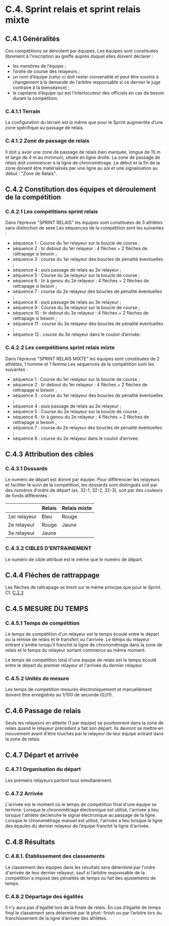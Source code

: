 # C.4. Sprint relais et sprint relais mixte

## C.4.1 Généralités

Ces compétitions se déroulent par équipes.
Les équipes sont constituées librement à l’inscription au greffe auprès duquel elles doivent déclarer :

- les membres de l’équipe ;
- l’ordre de course des relayeurs ;
- un nom d’équipe (celui-ci doit rester convenable et peut être soumis à changement à la demande de
  l’arbitre responsable si ce dernier le juge contraire à la bienséance) ;
- le capitaine d’équipe qui est l’interlocuteur des officiels en cas de besoin durant la compétition.

### C.4.1.1 Terrain

La configuration du terrain est la même que pour le Sprint augmentée d’une zone spécifique au passage de relais.

### C.4.1.2 Zone de passage de relais

Il doit y avoir une zone de passage de relais bien marquée, longue de 15 m et large de 4 m au minimum, située en ligne droite.
La zone de passage de relais doit commencer à la ligne de chronométrage. Le début et la fin de la zone doivent être matérialisés par une ligne au sol et une signalisation au début : "Zone de Relais".

## C.4.2 Constitution des équipes et déroulement de la compétition

### C.4.2.1 Les compétitions sprint relais

Dans l’épreuve "SPRINT RELAIS" les équipes sont constituées de 3 athlètes sans distinction de sexe
Les séquences de la compétition sont les suivantes :

- séquence 1 : Course du 1er relayeur sur la boucle de course ;
- séquence 2 : tir debout du 1er relayeur : 4 flèches + 2 flèches de rattrapage si besoin ;
- séquence 3 : course du 1er relayeur des boucles de pénalité éventuelles ;
- séquence 4 : puis passage de relais au 2e relayeur ;
- séquence 5 : Course du 2e relayeur sur la boucle de course ;
- séquence 6 : tir à genou du 2e relayeur : 4 flèches + 2 flèches de rattrapage si besoin ;
- séquence 7 : course du 2e relayeur des boucles de pénalité éventuelles ;
- séquence 8 : puis passage de relais au 3e relayeur ;
- séquence 9 : Course du 3e relayeur sur la boucle de course ;
- séquence 10 : tir debout du 3e relayeur : 4 flèches + 2 flèches de rattrapage si besoin ;
- séquence 11 : course du 3e relayeur des boucles de pénalité éventuelles ;
- séquence 12 : course du 3e relayeur dans le couloir d’arrivée.

### C.4.2.2 Les compétitions sprint relais mixte

Dans l’épreuve "SPRINT RELAIS MIXTE" les équipes sont constituées de 2 athlètes, 1 homme et 1 femme
Les séquences de la compétition sont les suivantes :

- séquence 1 : Course du 1er relayeur sur la boucle de course ;
- séquence 2 : tir debout du 1er relayeur : 4 flèches + 2 flèches de rattrapage si besoin ;
- séquence 3 : course du 1er relayeur des boucles de pénalité éventuelles ;
- séquence 4 : puis passage de relais au 2e relayeur ;
- séquence 5 : Course du 2e relayeur sur la boucle de course ;
- séquence 6 : tir à genou du 2e relayeur : 4 flèches + 2 flèches de rattrapage si besoin ;
- séquence 7 : course du 2e relayeur des boucles de pénalité éventuelles ;
- séquence 8 : course du 2e relayeur dans le couloir d’arrivée.

## C.4.3 Attribution des cibles

### C.4.3.1 Dossards

Le numéro de départ est donné par équipe.
Pour différencier les relayeurs et faciliter le suivi de la compétition, les dossards sont distingués soit par des numéros d'ordre de départ (ex. 32-1, 32-2, 32-3), soit par des couleurs de fonds différentes :

|              | Relais | Relais mixte |
| ------------ | ------ | ------------ |
| 1er relayeur | Bleu   | Rouge        |
| 2e relayeur  | Rouge  | Jaune        |
| 3e relayeur  | Jaune  |              |



### C.4.3.2 CIBLES D’ENTRAINEMENT

Le numéro de cible attribué est le même que le numéro de départ.

## C.4.4 Flèches de rattrappage

Les flèches de rattrapage se tirent sur le même principe que pour le Sprint. Cf. [C.2.3](/reglements/II/7/C/2/#c23-flèches-de-rattrappage)

## C.4.5 MESURE DU TEMPS

### C.4.5.1 Temps de compétition

Le temps de compétition d'un relayeur est le temps écoulé entre le départ ou la remise de relais et le transfert ou l'arrivée. Le temps du relayeur entrant s'arrête lorsqu'il franchit la ligne de chronométrage dans la zone de relais et le temps du relayeur sortant commence au même moment.

Le temps de compétition total d'une équipe de relais est le temps écoulé entre le départ du premier relayeur et l'arrivée du dernier relayeur.

### C.4.5.2 Unités de mesure

Les temps de compétition mesurés électroniquement et manuellement doivent être enregistrés au 1/100 de seconde (0,01).

## C.4.6 Passage de relais

Seuls les relayeurs en attente (1 par équipe) se positionnent dans la zone de relais quand le relayeur précédent a fait son départ.
Ils devront se mettre en mouvement avant d'être touchés par le relayeur de leur équipe entrant dans la zone de relais.

## C.4.7 Départ et arrivée

### C.4.7.1 Organisation du départ

Les premiers relayeurs partent tous simultanément.

### C.4.7.2 Arrivée

L'arrivée est le moment où le temps de compétition final d'une équipe se termine. Lorsque le chronométrage électronique est utilisé, l'arrivée a lieu lorsque l'athlète déclenche le signal électronique au passage de la ligne.
Lorsque le chronométrage manuel est utilisé, l'arrivée a lieu lorsque la ligne des épaules du dernier relayeur de l’équipe franchit la ligne d'arrivée.

## C.4.8 Résultats

### C.4.8.1. Établissement des classements

Le classement des équipes dans les résultats sera déterminé par l'ordre d'arrivée de leur dernier relayeur, sauf si l’arbitre responsable de la compétition a imposé des pénalités de temps ou fait des ajustements de temps.

### C.4.8.2 Départage des égalités

Il n’y aura pas d'égalité lors de la finale de relais. En cas d’égalité de temps final le classement sera déterminé par la phot- finish ou par l’arbitre lors du franchissement de la ligne d’arrivée des athlètes.
